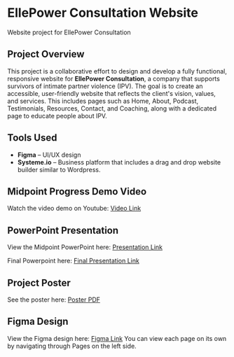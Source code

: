 # EllePower Consultation Website
Website project for EllePower Consultation

## Project Overview 
This project is a collaborative effort to design and develop a fully functional, responsive website for **EllePower Consultation**, a company that supports survivors of intimate partner violence (IPV). The goal is to create an accessible, user-friendly website that reflects the client's vision, values, and services. This includes pages such as Home, About, Podcast, Testimonials, Resources, Contact, and Coaching, along with a dedicated page to educate people about IPV.

## Tools Used
- **Figma** – UI/UX design
- **Systeme.io** – Business platform that includes a drag and drop website builder similar to Wordpress.

## Midpoint Progress Demo Video
Watch the video demo on Youtube: [Video Link](https://youtu.be/0JfcZSBRu74)

## PowerPoint Presentation
View the Midpoint PowerPoint here: [Presentation Link](https://scedu-my.sharepoint.com/:p:/g/personal/edale_miguel_seattlecolleges_edu/EXQJH_euYZdLtKDo6qBqhdEBxITuV0-7-oTvEVs3Vm4Jsg?e=DUcouq)

Final Powerpoint here: [Final Presentation Link](https://scedu-my.sharepoint.com/:p:/g/personal/edale_miguel_seattlecolleges_edu/Eb4b3G63q_lHqTjMYuK5PVMBW2SlJspexTiPDMcEIpl5uQ?e=LV55mR)

## Project Poster
See the poster here: [Poster PDF](https://github.com/edalemiguel/EllePower-Website/blob/main/Poster.pdf)

## Figma Design
View the Figma design here: [Figma Link](https://www.figma.com/design/PmQWrrKSVhwv2RA4eyYw3b/EllePower-Design?node-id=2303-229&p=f)
You can view each page on its own by navigating through Pages on the left side.

